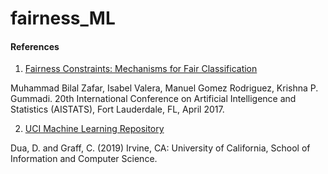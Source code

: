 # fairness_ML

#### References

1. <a href="http://arxiv.org/abs/1507.05259" target="_blank">Fairness Constraints: Mechanisms for Fair Classification</a> <br>

Muhammad Bilal Zafar, Isabel Valera, Manuel Gomez Rodriguez, Krishna P. Gummadi.  20th International Conference on Artificial Intelligence and Statistics (AISTATS), Fort Lauderdale, FL, April 2017.

2. <a href="http://archive.ics.uci.edu/ml" target="_blank">UCI Machine Learning Repository</a>

Dua, D. and  Graff, C. (2019) Irvine, CA: University of California, School of Information and Computer Science.
